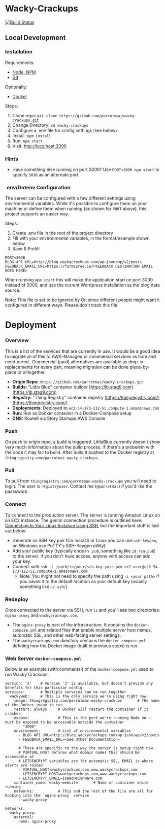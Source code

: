 # Wacky-Crackups
[![Build Status](https://travis-ci.org/parrotmac/wacky-crackups.svg?branch=master)](https://travis-ci.org/parrotmac/wacky-crackups)
## Local Development
### Installation
Requirements:
- [Node, NPM](https://nodejs.org/en/download/)
- [Git](https://git-scm.com/downloads)

Optionally:
- [Docker](https://www.docker.com/community-edition#/download)

Steps:
1. Clone repo: `git clone https://github.com/parrotmac/wacky-crackups.git`
2. Change Directory: `cd wacky-crackups`
3. Configure a .env file for config settings (see below)
4. Install: `npm install`
5. Run: `npm start`
6. Visit: [http://localhost:3000](http://localhost:3000)

### Hints
- Have something else running on port 3000? Use `PORT=3030 npm start` to specify `3030` as an alternate port

### .env/Dotenv Configuration
The server can be configured with a few different settings using environmental variables. While it's possible to configure them on your machine or define them when running (as shown for `PORT` above), this project supports an easier way.

Steps:
1. Create .env file in the root of the project directory
2. Fill with your environmental variables, in the format/example shown below
3. Save & Profit!

```
PORT=3030
BLOG_API_URL=http://blog.wackycrackups.com/wp-json/wp/v2/posts
FEEDBACK_EMAIL_URL=https://formspree.io/<FEEDBACK DESTINATION EMAIL GOES HERE>
```

When running `npm start` this will make the application start on port 3030 instead of 3000, and use the current Wordpress installation as the blog data source.

Note: This file is set to be ignored by Git since different people might want it configured in different ways. Please don't track this file.

# Deployment
### Overview
This is a list of the services that are currently in use. It would be a good idea to migrate all of this to AWS-Managed or commercial services as time and need permit. Commercial (paid) alternatives are available as drop-in replacements for every part, meaning migration can be done piece-by-piece or alltogether.

- **Origin Repo:** `https://github.com/parrotmac/wacky-crackups.git`
- **Builds:** "Little Blue" container builder [https://lb.stag9.com](https://lb.stag9.com)
- **Registry:** "Thing Registry" container registry [https://thingregistry.com/](https://thingregistry.com/)
- **Deployments:** Deployed to `ec2-54-173-112-51.compute-1.amazonaws.com`
- **Run:** Run as Docker container in a Docker-Compose setup
- **DNS:** Route9 via Story Startups AWS Console

### Push
On push to origin repo, a build is triggered. LittleBlue currently doesn't show very much information about the build process. If there's a probelem with the code it may fail to build. After build it pushed to the Docker registry at `thingregistry.com/parrotmac-wacky-crackups`.

### Pull
To pull from `thingregistry.com/parrotmac-wacky-crackups` you will need to login. The user is `registryuser`. Contact me (`@parrotmac`) if you'd like the passsword.

### Connect
To connect to the production server. The server is running Amazon Linux on an EC2 instance. The genral connection procedure is outlined here: [Connecting to Your Linux Instance Using SSH](https://docs.aws.amazon.com/AWSEC2/latest/UserGuide/AccessingInstancesLinux.html), but the important stuff is laid out below:
- Generate an SSH key pair (On macOS or Linux you can use `ssh-keygen`, on Windows use PuTTY's SSH-Keygen utility)
- Add your public key (typically ends in `.pub`, something like `id_rsa.pub`) to the server. If you don't have access, anyone with access can add your key.
- Connect with `ssh -i /path/to/your/ssh-key-pair.pem ec2-user@ec2-54-173-112-51.compute-1.amazonaws.com`
  - Note: You might not need to specify the path using `-i <your path>` if you saved it to the default location as your default key (usually something like `~/.ssh/`)

### Redeploy
Once connected to the server via SSH, run `ls` and you'll see two directories: `nginx-proxy` and `wackycrackups.com`.
- The `nginx-proxy` is part of the infrastructure. It contains the `docker-compose.yml` and related files that enable multiple server host names, automatic SSL, and other web-facing server settings.
- The `wackycrackups.com` directory contains the `docker-compose.yml` defining how the Docker image (built in previous steps) is run.

### Web Server `docker-compose.yml`
Below is an example (with comments!) of the `docker-compose.yml` used to run Wacky Crackups.
```
version: '2'    # Version '3' is available, but doesn't provide any benefits for this particular config
services:       # Multiple services can be run together
  wackyweb:     # This is the only service we're using right now
    image: thingregistry.com/parrotmac-wacky-crackups       # The name of the Docker image to run
    restart: always     # Docker will restart the container if it crashes
    expose:             # This is the port we're running Node on -- must be exposed to be accessable outside the container
      - "3000"
    environment:        # List of environmental variables
      - BLOG_API_URL=http://blog.wackycrackups.com/wp-json/wp/v2/posts
      - FEEDBACK_EMAIL_URL=<See Other Documentation>

      # These are specific to the way the server is setup right now.
      # VIRTUAL_HOST defines what domain names this should be accessable at
      # LETSENCRYPT variables are for automatic SSL, EMAIL is where alerts are routed
      - VIRTUAL_HOST=wackycrackups.com,www.wackycrackups.com
      - LETSENCRYPT_HOST=wackycrackups.com,www.wackycrackups.com
      - LETSENCRYPT_EMAIL=isaac@sianware.com
    container_name: wacky-website       # Name of container while running
    networks:           # This and the rest of the file are all for hooking into the `nginx-proxy` service
      - wacky-proxy

networks:
  wacky-proxy:
    external:
      name: nginx-proxy

```


